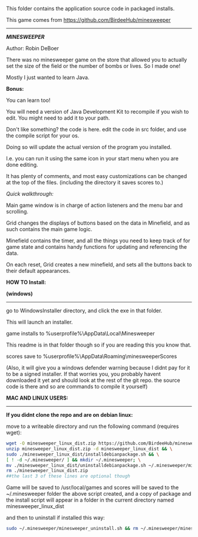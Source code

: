 This folder contains the application source code in packaged installs.

This game comes from https://github.com/BirdeeHub/minesweeper

************************************************************************************

***MINESWEEPER***

Author: Robin DeBoer

There was no minesweeper game on the store that allowed you to actually set the size of the field
or the number of bombs or lives. 
So I made one! 

Mostly I just wanted to learn Java.

**Bonus:**

You can learn too!

You will need a version of Java Development Kit to recompile if you wish to edit. You might need to add it to your path.

Don't like something? the code is here. edit the code in src folder, and use the compile script for your os.

Doing so will update the actual version of the program you installed. 

I.e. you can run it using the same icon in your start menu when you are done editing.

It has plenty of comments, and most easy customizations can be changed at the top of the files. (including the directory it saves scores to.)

*Quick walkthrough:*

Main game window is in charge of action listeners and the menu bar and scrolling. 

Grid changes the displays of buttons based on the data in Minefield, and as such contains the main game logic.

Minefield contains the timer, and all the things you need to keep track of for game state and contains handy functions for updating and referencing the data. 

On each reset, Grid creates a new minefield, and sets all the buttons back to their default appearances.

**HOW TO Install:** 

**(windows)**

************************************************************************************

go to WindowsInstaller directory, and click the exe in that folder.

This will launch an installer.

game installs to %userprofile%\AppData\Local\Minesweeper

This readme is in that folder though so if you are reading this you know that.

scores save to %userprofile%\AppData\Roaming\minesweeperScores

(Also, it will give you a windows defender warning because I didnt pay for it to be a signed installer.
If that worries you, you probably havent downloaded it yet and should look at the rest of the git repo. 
the source code is there and so are commands to compile it yourself)

**MAC AND LINUX USERS:**

************************************************************************************

**If you didnt clone the repo and are on debian linux:**

move to a writeable directory and run the following command (requires wget):
```bash
wget -O minesweeper_linux_dist.zip https://github.com/BirdeeHub/minesweeper/raw/main/linux_or_mac_pkg/linux_dist.zip && \
unzip minesweeper_linux_dist.zip -d minesweeper_linux_dist && \
sudo ./minesweeper_linux_dist/installdebianpackage.sh && \
[ ! -d ~/.minesweeper/ ] && mkdir ~/.minesweeper; \
mv ./minesweeper_linux_dist/uninstalldebianpackage.sh ~/.minesweeper/minesweeper_uninstall.sh && \
rm ./minesweeper_linux_dist.zip
##the last 3 of these lines are optional though
```

Game will be saved to /usr/local/games 
and scores will be saved to the ~/.minesweeper folder the above script created, 
and a copy of package and the install script will 
appear in a folder in the current directory named minesweeper_linux_dist

and then to uninstall if installed this way:

```bash
sudo ~/.minesweeper/minesweeper_uninstall.sh && rm ~/.minesweeper/minesweeper_uninstall.sh
```

